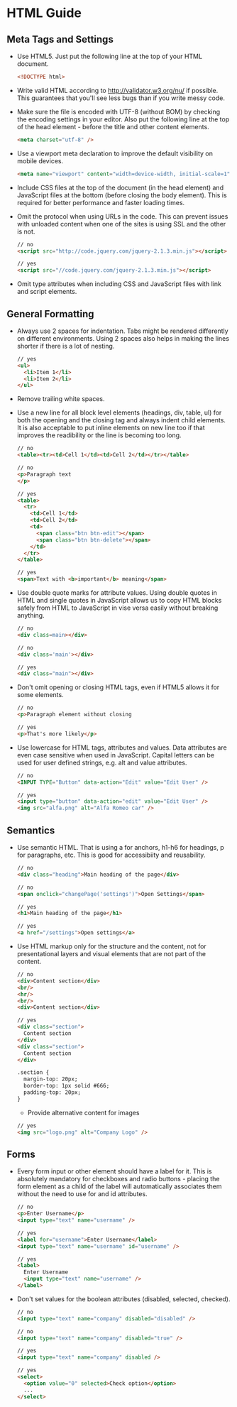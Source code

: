 # HTML Guide

## Meta Tags and Settings

- Use HTML5. Just put the following line at the top of your HTML document.
  ```html
  <!DOCTYPE html>
  ```

- Write valid HTML according to http://validator.w3.org/nu/ if possible. This guarantees that you'll see less bugs than if you write messy code.

- Make sure the file is encoded with UTF-8 (without BOM) by checking the encoding settings in your editor. Also put the following line at the top of the head element - before the title and other content elements.
  ```html
  <meta charset="utf-8" />
  ```

- Use a viewport meta declaration to improve the default visibility on mobile devices.
  ```html
  <meta name="viewport" content="width=device-width, initial-scale=1" />
  ```

- Include CSS files at the top of the document (in the head element) and JavaScript files at the bottom (before closing the body element). This is required for better performance and faster loading times.

- Omit the protocol when using URLs in the code. This can prevent issues with unloaded content when one of the sites is using SSL and the other is not.
  ```html
  // no
  <script src="http://code.jquery.com/jquery-2.1.3.min.js"></script>

  // yes
  <script src="//code.jquery.com/jquery-2.1.3.min.js"></script>
  ```

- Omit type attributes when including CSS and JavaScript files with link and script elements.

## General Formatting

- Always use 2 spaces for indentation. Tabs might be rendered differently on different environments. Using 2 spaces also helps in making the lines shorter if there is a lot of nesting.
  ```html
  // yes
  <ul>
    <li>Item 1</li>
    <li>Item 2</li>
  </ul>
  ```

- Remove trailing white spaces.

- Use a new line for all block level elements (headings, div, table, ul) for both the opening and the closing tag and always indent child elements. It is also acceptable to put inline elements on new line too if that improves the readibility or the line is becoming too long.
  ```html
  // no
  <table><tr><td>Cell 1</td><td>Cell 2</td></tr></table>

  // no
  <p>Paragraph text
  </p>

  // yes
  <table>
    <tr>
      <td>Cell 1</td>
      <td>Cell 2</td>
      <td>
        <span class="btn btn-edit"></span>
        <span class="btn btn-delete"></span>
      </td>
    </tr>
  </table>

  // yes
  <span>Text with <b>important</b> meaning</span>
  ```

- Use double quote marks for attribute values. Using double quotes in HTML and single quotes in JavaScript allows us to copy HTML blocks safely from HTML to JavaScript in vise versa easily without breaking anything. 
  ```html
  // no
  <div class=main></div>

  // no
  <div class='main'></div>

  // yes
  <div class="main"></div>
  ```

- Don't omit opening or closing HTML tags, even if HTML5 allows it for some elements.
  ```html
  // no
  <p>Paragraph element without closing

  // yes
  <p>That's more likely</p>
  ```

- Use lowercase for HTML tags, attributes and values. Data attributes are even case sensitive when used in JavaScript.
Capital letters can be used for user defined strings, e.g. alt and value attributes.
  ```html
  // no
  <INPUT TYPE="Button" data-action="Edit" value="Edit User" />

  // yes
  <input type="button" data-action="edit" value="Edit User" />
  <img src="alfa.png" alt="Alfa Romeo car" />
  ```

## Semantics

- Use semantic HTML. That is using a for anchors, h1-h6 for headings, p for paragraphs, etc. This is good for accessibiity and reusability.
  ```html
  // no
  <div class="heading">Main heading of the page</div>

  // no
  <span onclick="changePage('settings')">Open Settings</span>

  // yes
  <h1>Main heading of the page</h1>

  // yes
  <a href="/settings">Open settings</a>
  ```

- Use HTML markup only for the structure and the content, not for presentational layers and visual elements that are not part of the content.
  ```html
  // no
  <div>Content section</div>
  <br/>
  <hr/>
  <br/>
  <div>Content section</div>

  // yes
  <div class="section">
    Content section
  </div>
  <div class="section">
    Content section
  </div>

  .section {
    margin-top: 20px;
    border-top: 1px solid #666;
    padding-top: 20px;
  }
  ```

  - Provide alternative content for images
  ```html
  // yes
  <img src="logo.png" alt="Company Logo" />
  ```

## Forms

- Every form input or other element should have a label for it. This is absolutely mandatory for checkboxes and radio buttons - placing the form element as a child of the label will automatically associates them without the need to use for and id attributes.
  ```html
  // no
  <p>Enter Username</p>
  <input type="text" name="username" />

  // yes
  <label for="username">Enter Username</label>
  <input type="text" name="username" id="username" />

  // yes
  <label>
    Enter Username
    <input type="text" name="username" />
  </label>
  ```

- Don't set values for the boolean attributes (disabled, selected, checked).
  ```html
  // no
  <input type="text" name="company" disabled="disabled" />

  // no
  <input type="text" name="company" disabled="true" />

  // yes
  <input type="text" name="company" disabled />

  // yes
  <select>
    <option value="0" selected>Check option</option>
    ...
  </select>
  ```